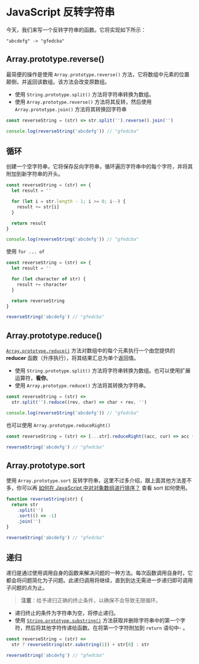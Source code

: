 # JavaScript 反转字符串

今天，我们来写一个反转字符串的函数。它将实现如下所示：

```
"abcdefg" -> "gfedcba"
```

## Array.prototype.reverse()

最简便的操作是使用 `Array.prototype.reverse()` 方法，它将数组中元素的位置颠倒，并返回该数组。该方法会改变原数组。

- 使用 `String.prototype.split()` 方法将字符串转换为数组。
- 使用 `Array.prototype.reverse()` 方法将其反转，然后使用 `Array.prototype.join()` 方法将其转换回字符串

```js
const reverseString = (str) => str.split('').reverse().join('')

console.log(reverseString('abcdefg')) // "gfedcba"
```

## 循环

创建一个空字符串，它将保存反向字符串，循环遍历字符串中的每个字符，并将其附加到新字符串的开头。

```js
const reverseString = (str) => {
  let result = ''

  for (let i = str.length - 1; i >= 0; i--) {
    result += str[i]
  }

  return result
}

console.log(reverseString('abcdefg')) // "gfedcba"
```

使用 `for ... of`

```js
const reverseString = (str) => {
  let result = ''

  for (let character of str) {
    result += character
  }

  return reverseString
}

reverseString('abcdefg') // "gfedcba"
```

## Array.prototype.reduce()

[`Array.prototype.reduce()`](https://developer.mozilla.org/en-US/docs/Web/JavaScript/Reference/Global_Objects/Array/reverse) 方法对数组中的每个元素执行一个由您提供的 **reducer** 函数（升序执行），将其结果汇总为单个返回值。

- 使用 `String.prototype.split()` 方法将字符串转换为数组。也可以使用扩展运算符，**看你**。
- 使用 `Array.prototype.reduce()` 方法将其转换为字符串。

```js
const reverseString = (str) =>
  str.split('').reduce((rev, char) => char + rev, '')

console.log(reverseString('abcdefg')) // "gfedcba"
```

也可以使用 `Array.prototype.reduceRight()`

```js
const reverseString = (str) => [...str].reduceRight((acc, cur) => acc + cur)

reverseString('abcdefg') // "gfedcba"
```

## Array.prototype.sort

使用 `Array.prototype.sort` 反转字符串，这里不过多介绍，跟上面其他方法差不多，你可以再 [如何在 JavaScript 中对对象数组进行排序？](https://github.com/lio-zero/blog/blob/master/JavaScript/%E5%A6%82%E4%BD%95%E5%9C%A8%20JavaScript%20%E4%B8%AD%E5%AF%B9%E5%AF%B9%E8%B1%A1%E6%95%B0%E7%BB%84%E8%BF%9B%E8%A1%8C%E6%8E%92%E5%BA%8F%EF%BC%9F.md) 查看 sort 如何使用。

```javascript
function reverseString(str) {
  return str
    .split('')
    .sort(() => -1)
    .join('')
}

reverseString('abcdefg') // "gfedcba"
```

## 递归

递归是通过使用调用自身的函数来解决问题的一种方法。每次函数调用自身时，它都会将问题简化为子问题。此递归调用将继续，直到到达无需进一步递归即可调用子问题的点为止。

> **注意**：给予递归正确的终止条件，以确保不会导致无限循环。

- 递归终止的条件为字符串为空，将停止递归。
- 使用 [`String.prototype.substring()`](https://dev.to/sloan/explain-recursion-like-im-five-5c6) 方法获取并删除字符串中的第一个字符，然后将其他字符传递给函数。在将第一个字符附加到 `return` 语句中- 。

```js
const reverseString = (str) =>
  str ? reverseString(str.substring(1)) + str[0] : str

reverseString('abcdefg') // "gfedcba"
```
